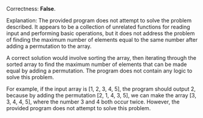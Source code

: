 Correctness: **False**.

Explanation: The provided program does not attempt to solve the problem described. It appears to be a collection of unrelated functions for reading input and performing basic operations, but it does not address the problem of finding the maximum number of elements equal to the same number after adding a permutation to the array.

A correct solution would involve sorting the array, then iterating through the sorted array to find the maximum number of elements that can be made equal by adding a permutation. The program does not contain any logic to solve this problem.

For example, if the input array is [1, 2, 3, 4, 5], the program should output 2, because by adding the permutation [2, 1, 4, 3, 5], we can make the array [3, 3, 4, 4, 5], where the number 3 and 4 both occur twice. However, the provided program does not attempt to solve this problem.